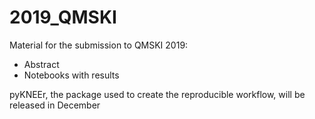 # 2019_QMSKI
Material for the submission to QMSKI 2019:

- Abstract
- Notebooks with results

pyKNEEr, the package used to create the reproducible workflow, will be released in December
